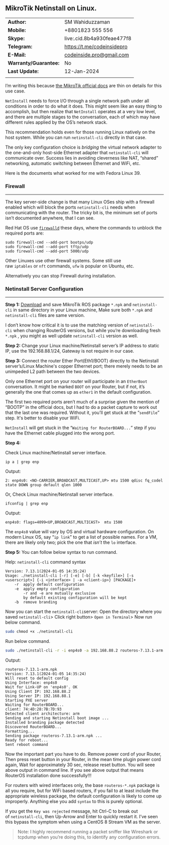 
## MikroTik Netinstall on Linux.



|   |   |
|---|---|
|**Author:**|SM Wahiduzzaman|
|**Mobile:**|+8801823 555 556|
|**Skype:**|live:.cid.8b4a930feae477f8|
|**Telegram:**|https://t.me/codeinsidepro|
|**E-Mail:**|[codeinside.pro@gmail.com](mailto:codeinside.pro@gmail.com)|
|**Warranty/Guarantee:**|No|
|**Last Update:**|12-Jan-2024|
|   |   |


I’m writing this because [the MikroTik official docs](https://help.mikrotik.com/docs/display/ROS/Netinstall) are thin on details for this use case.

`NetInstall` needs to force I/O through a single network path under all conditions in order to do what it does. This might seem like an easy thing to accomplish, but then realize that `NetInstall` operates at a very low level, and there are multiple stages to the conversation, each of which may have different rules applied by the OS’s network stack.

This recommendation holds even for those running Linux natively on the host system. While you can run `netinstall-cli` directly in that case.

The only key configuration choice is _bridging_ the virtual network adapter to the one-and-only host-side Ethernet adapter that `netinstall-cli` will communicate over. Success lies in avoiding cleverness like NAT, “shared” networking, automatic switching between Ethernet and WiFi, etc.

Here is the documents what worked for me with Fedora Linux 39.


### Firewall
---

The key server-side change is that many Linux OSes ship with a firewall enabled which will block the ports `netinstall-cli` needs when communicating with the router. The tricky bit is, the minimum set of ports isn’t documented anywhere, that I can see. 

Red Hat OS use [`firewalld`](https://firewalld.org/) these days, where the commands to unblock the required ports are:

```shell
sudo firewall-cmd --add-port bootps/udp
sudo firewall-cmd --add-port tftp/udp
sudo firewall-cmd --add-port 5000/udp
```

Other Linuxes use other firewall systems. Some still use raw `iptables` or `nft` commands, `ufw` is popular on Ubuntu, etc.

Alternatively you can stop Firewall during installation.


### Netinstall Server Configuration
---

**Step 1:**
[Download](https://mikrotik.com/download) and save MikroTik ROS package `*.npk` and `netinstall-cli` in same directory in your Linux machine, Make sure both `*.npk` and `netinstall-cli`  files are same version.

I don’t know how critical it is to use the matching version of `netinstall-cli` when changing RouterOS versions, but while you’re downloading fresh `*.npk` , you might as well update `netinstall-cli` version as well.

**Step 2:**
Change your Linux machine/Netinstall server’s IP address to static IP, use the 192.168.88.1/24, Gateway is not require in our case.

**Step 3:**
Connect the router Ether Port(Eth1/BOOT) directly to the Netinstall server’s/Linux Machine's copper Ethernet port; there merely needs to be an unimpeded L2 path between the two devices. 

Only one Ethernet port on your router will participate in an `EtherBoot` conversation. It might be marked `BOOT` on your Router, but if not, it’s generally the one that comes up as `ether1` in the default configuration. 

The first two required ports aren’t much of a surprise given the mention of “BOOTP” in the official docs, but I had to do a packet capture to work out that the last one was required. Without it, you’ll get stuck at the “`sendFile`” step. It's better to disable your WiFi.

`NetInstall` will get stuck in the “`Waiting for RouterBOARD...`” step if you have the Ethernet cable plugged into the wrong port.

**Step 4:**

Check Linux machine/Netinstall server interface.
```shell
ip a | grep enp
```
Output:
```
2: enp4s0: <NO-CARRIER,BROADCAST,MULTICAST,UP> mtu 1500 qdisc fq_codel state DOWN group default qlen 1000

```

Or, Check Linux machine/Netinstall server interface.
```shell
ifconfig | grep enp
```
Output:
```
enp4s0: flags=4099<UP,BROADCAST,MULTICAST>  mtu 1500
```

The `enp4s0` value will vary by OS and virtual hardware configuration. On modern Linux OS, say “`ip link`” to get a list of possible names. For a VM, there are likely only two; pick the one that _isn’t_ the `lo` interface.


**Step 5:**
You can follow below syntax to run command.

Help: `netinstall-cli` command syntax
```syntax
Version: 7.13.1(2024-01-05 14:35:24)
Usage: ./netinstall-cli [-r] [-e] [-b] [-k <keyfile>] [-s <userscript>] {-i <interface> | -a <client-ip>} [PACKAGE]+
	-r  apply default configuration
	-e  apply empty configuration
	    -r and -e are mutually exclusive
	    by default existing configuration will be kept
	-b  remove branding

```


Now you can start the `netinstall-cli`server:
Open the directory where you saved `netinstall-cli`> Click right button> `Open in Terminal`> Now run below command.
```bash
sudo chmod +x ./netinstall-cli
```


Run below command.
```bash
sudo ./netinstall-cli -r -i enp4s0 -a 192.168.88.2 routeros-7.13.1-arm.npk
```
Output:
```
routeros-7.13.1-arm.npk 
Version: 7.13.1(2024-01-05 14:35:24)
Will reset to default config
Using Interface: enp4s0
Wait for Link-UP on 'enp4s0'. OK
Using Client IP: 192.168.88.2
Using Server IP: 192.168.88.1
Starting PXE server
Waiting for RouterBOARD...
client: 74:4D:28:7B:7D:93
Detected client architecture: arm
Sending and starting Netinstall boot image ... 
Installed branding package detected
Discovered RouterBOARD...
Formatting...
Sending package routeros-7.13.1-arm.npk ...
Ready for reboot...
Sent reboot command

```

Now the important part you have to do. Remove power cord of your Router, Then press reset button in your Router, in the mean time plugin power cord again, Wait for approximately 30 sec, release reset button. You will seee above output in command line. If you see above output that means RouterOS installation done successfully!!!

For routers with wired interfaces only, the base `routeros-*.npk` package is all you require, but for WiFi based routers, if you fail to at least include the appropriate wireless package, the default configuration is likely to come up improperly. Anything else you add `syntax` to this is purely optional.

If you get the `Key was rejected` message, hit Ctrl-C to break out of `netinstall-cli`, then Up-Arrow and Enter to quickly restart it. I’ve seen this bypass the symptom when using a CentOS 8 Stream VM as the server.

> Note:
I highly recommend running a packet sniffer like Wireshark or tcpdump when you’re doing this, to identify any configuration errors.
